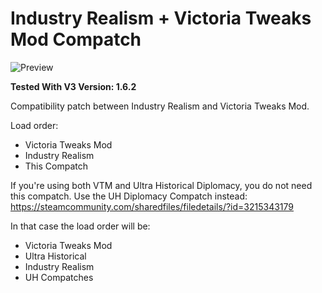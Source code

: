 # Industry Realism + Victoria Tweaks Mod Compatch

![Preview](thumbnail.png)

**Tested With V3 Version: 1.6.2**

Compatibility patch between Industry Realism and Victoria Tweaks Mod.

Load order:

- Victoria Tweaks Mod
- Industry Realism
- This Compatch

If you're using both VTM and Ultra Historical Diplomacy, you do not need this compatch. Use the UH Diplomacy Compatch instead: https://steamcommunity.com/sharedfiles/filedetails/?id=3215343179

In that case the load order will be:

- Victoria Tweaks Mod
- Ultra Historical
- Industry Realism
- UH Compatches
